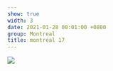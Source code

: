 ```yaml
---
show: true
width: 3
date: 2021-01-28 00:01:00 +0800
group: Montreal
title: montreal 17
---
```

<div>
<a href="/assets/images/photos/montreal/DSC00324.jpg" target="_blank">
    <img data-src="/assets/images/photos/montreal/DSC00324.jpg" class="lazy w-100 rounded-xl" src="{{ '/assets/images/empty_300x200.png' | relative_url }}">
</a>
</div>
